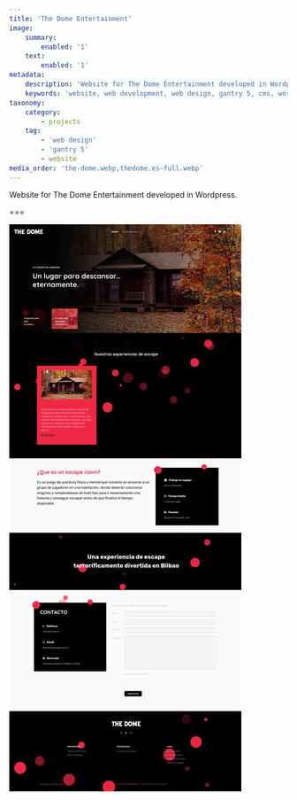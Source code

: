 ```yaml
---
title: 'The Dome Entertainment'
image:
    summary:
        enabled: '1'
    text:
        enabled: '1'
metadata:
    description: 'Website for The Dome Entertainment developed in Wordpress.'
    keywords: 'website, web development, web design, gantry 5, cms, wordpress'
taxonomy:
    category:
        - projects
    tag:
        - 'web design'
        - 'gantry 5'
        - website
media_order: 'the-dome.webp,thedome.es-full.webp'
---
```


Website for The Dome Entertainment developed in Wordpress.

===

![thedome.es-full](thedome.es-full.webp "thedome.es-full")